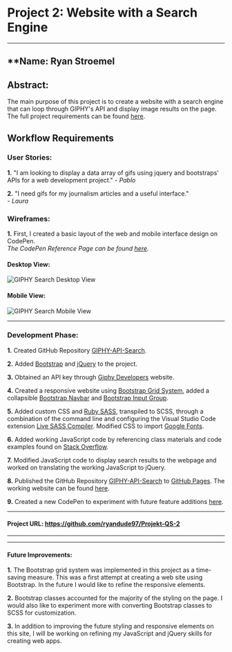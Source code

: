 # Project 2: Website with a Search Engine

---

## **Name: Ryan Stroemel

## Abstract:  
The main purpose of this project is to create a website with a search engine that can loop through GIPHY's API and display image results on the page. The full project requirements can be found [here](https://sites.google.com/view/reference-page/project-2). 


## Workflow Requirements

### User Stories:

**1.** "I am looking to display a data array of gifs using jquery and bootstraps' APIs for a web development project."
*- Pablo*

**2.** "I need gifs for my journalism articles and a useful interface."  
*- Laura*

### Wireframes:

**1.** First, I created a basic layout of the web and mobile interface design on CodePen.  
*The CodePen Reference Page can be found [here](https://codepen.io/mheerspink75/pen/wVYNmw?editors=1010).* 

#### Desktop View:
![GIPHY Search Desktop View](/images/GIPHY_Search_Desktop_View.png) 

#### Mobile View:
![GIPHY Search Mobile View](/images/GIPHY_Search_Mobile_View.png)

---

### Development Phase:

**1.** Created GitHub Repository  [GIPHY-API-Search](https://github.com/mheerspink75/GIPHY-API-Search).

**2.** Added [Bootstrap](https://getbootstrap.com) and [jQuery](https://jquery.com) to the project.

**3.** Obtained an API key through [Giphy Developers](https://developers.giphy.com/docs/api/#quick-start-guide) website.

**4.** Created a responsive website using [Bootstrap Grid System](https://getbootstrap.com/docs/4.0/layout/grid/), added a collapsible [Bootstrap Navbar](https://getbootstrap.com/docs/4.0/components/navbar/) and [Bootstrap Input Group](https://getbootstrap.com/docs/4.0/components/input-group/). 

**5.** Added custom CSS and [Ruby SASS](https://sass-lang.com/ruby-sass), transpiled to SCSS, through a combination of the command line and configuring the Visual Studio Code extension [Live SASS Compiler](https://marketplace.visualstudio.com/items?itemName=ritwickdey.live-sass). Modified CSS to import [Google Fonts](https://fonts.google.com/).

**6.** Added working JavaScript code by referencing class materials and code examples found on [Stack Overflow](https://stackoverflow.com/).

**7.** Modified JavaScript code to display search results to the webpage and worked on translating the working JavaScript to jQuery.

**8.** Published the GitHub Repository  [GIPHY-API-Search](https://github.com/mheerspink75/GIPHY-API-Search) to [GitHub Pages](https://pages.github.com/). The working website can be found [here](https://mheerspink75.github.io/GIPHY-API-Search/). 

**9.** Created a new CodePen to experiment with future feature additions [here](https://codepen.io/mheerspink75/pen/yLBOxoa).

---

#### Project URL: https://github.com/ryandude97/Projekt-QS-2

---

---

#### Future Improvements:

**1.** The Bootstrap grid system was implemented in this project as a time-saving measure. This was a first attempt at creating a web site using Bootstrap. In the future I would like to refine the responsive elements.

**2.**  Bootstrap classes accounted for the majority of the styling on the page. I would also like to experiment more with converting Bootstrap classes to SCSS for customization.

**3.**  In addition to improving the future styling and responsive elements on this site, I will be working on refining my JavaScript and jQuery skills for creating web apps.
